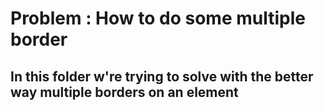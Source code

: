# Problem : How to do some multiple border
## In this folder w're trying to solve with the better way multiple borders on an element
